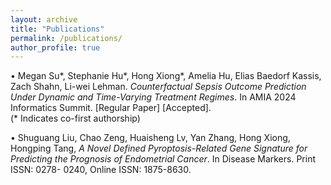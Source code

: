 ```yaml
---
layout: archive
title: "Publications"
permalink: /publications/
author_profile: true
---
```

•	Megan Su\*, Stephanie Hu\*, Hong Xiong\*, Amelia Hu, Elias Baedorf Kassis, Zach Shahn, Li-wei Lehman. *Counterfactual Sepsis Outcome Prediction Under Dynamic and Time-Varying Treatment Regimes*. In AMIA 2024 Informatics Summit. [Regular Paper] [Accepted].                                           
                (* Indicates co-first authorship)

•	Shuguang Liu, Chao Zeng, Huaisheng Lv, Yan Zhang, Hong Xiong, Hongping Tang, *A Novel Defined Pyroptosis-Related Gene Signature for Predicting the Prognosis of Endometrial Cancer*. In Disease Markers. Print ISSN: 0278- 0240, Online ISSN: 1875-8630.



